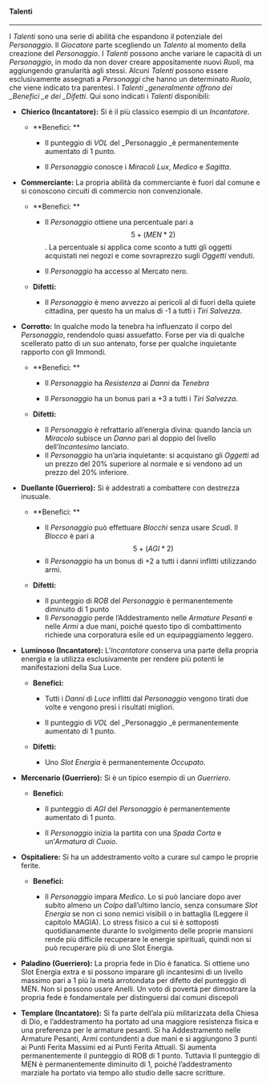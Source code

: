 #### Talenti

---

I _Talenti_ sono una serie di abilità che espandono il potenziale del _Personaggio_. Il _Giocatore_ parte scegliendo un _Talento_ al momento della creazione del _Personaggio_. I _Talenti_ possono anche variare le capacità di un _Personaggio_, in modo da non dover creare appositamente nuovi _Ruoli_, ma aggiungendo granularità agli stessi. Alcuni _Talenti_ possono essere esclusivamente assegnati a _Personaggi_ che hanno un determinato _Ruolo_, che viene indicato tra parentesi. I _Talenti \_generalmente offrono dei \_Benefici \_e dei \_Difetti_. Qui sono indicati i _Talenti_ disponibili:

* **Chierico \(Incantatore\):** Si è il più classico esempio di un _Incantatore_.

  * **Benefici: **

    * Il punteggio di _VOL_ del _Personaggio _è permanentemente aumentato di 1 punto.

    * Il _Personaggio_ conosce i _Miracoli_ _Lux_, _Medico_ e _Sagitta_.

* **Commerciante:** La propria abilità da commerciante è fuori dal comune e si conoscono circuiti di commercio non convenzionale.

  * **Benefici: **

    * Il _Personaggio_ ottiene una percentuale pari a  $$5+(MEN*2)$$ . La percentuale si applica come sconto a tutti gli oggetti acquistati nei negozi e come sovraprezzo sugli _Oggetti_ venduti.

    * Il _Personaggio_ ha accesso al Mercato nero.

  * **Difetti:**

    * Il _Personaggio_ è meno avvezzo ai pericoli al di fuori della quiete cittadina, per questo ha un malus di -1 a tutti i _Tiri Salvezza_.

* **Corrotto:** In qualche modo la tenebra ha influenzato il corpo del _Personaggio_,  rendendolo quasi assuefatto. Forse per via di qualche scellerato patto di un suo antenato, forse per qualche inquietante rapporto con gli Immondi.

  * **Benefici: **

    * Il _Personaggio_ ha _Resistenza_ ai _Danni_ da _Tenebra_

    * Il _Personaggio_ ha un bonus pari a +3 a tutti i _Tiri Salvezza_.

  * **Difetti:**

    * Il _Personaggio_ è refrattario all’energia divina: quando lancia un _Miracolo_ subisce un _Danno_ pari al doppio del livello dell’_Incantesimo_ lanciato.
    * Il _Personaggio_ ha un’aria inquietante: si acquistano gli _Oggetti_ ad un prezzo del 20% superiore al normale e si vendono ad un prezzo del 20% inferiore.

* **Duellante \(Guerriero\):** Si è addestrati a combattere con destrezza inusuale.

  * **Benefici: **

    * Il _Personaggio_ può effettuare _Blocchi_ senza usare _Scudi_. Il _Blocco_ è pari a $$5+(AGI*2)$$
    * Il _Personaggio_ ha un bonus di +2 a tutti i danni inflitti utilizzando armi. 

  * **Difetti:**

    * Il punteggio di _ROB_ del _Personaggio_ è permanentemente diminuito di 1 punto 
    * Il _Personaggio_ perde l’Addestramento nelle _Armature Pesanti_ e nelle _Armi_ a due mani, poiché questo tipo di combattimento richiede una corporatura esile ed un equipaggiamento leggero.

* **Luminoso \(Incantatore\):** L’_Incantatore_ conserva una parte della propria energia e la utilizza esclusivamente per rendere più potenti le manifestazioni della Sua Luce.

  * **Benefici:**

    * Tutti i _Danni_ di _Luce_ inflitti dal _Personaggio_ vengono tirati due volte e vengono presi i risultati migliori.

    * Il punteggio di _VOL_ del _Personaggio _è permanentemente aumentato di 1 punto.

  * **Difetti:**

    * Uno _Slot Energia_ è permanentemente _Occupato_.

* **Mercenario \(Guerriero\):** Si è un tipico esempio di un _Guerriero_.

  * **Benefici:**

    * Il punteggio di _AGI_ del _Personaggio_ è permanentemente aumentato di 1 punto.

    * Il _Personaggio_ inizia la partita con una _Spada Corta_ e un’_Armatura di Cuoio_.

* **Ospitaliere:** Si ha un addestramento volto a curare sul campo le proprie ferite. 

  * **Benefici:**

    * Il _Personaggio_ impara _Medico_. Lo si può lanciare dopo aver subito almeno un _Colpo_ dall’ultimo lancio, senza consumare _Slot Energia_ se non ci sono nemici visibili o in battaglia \(Leggere il capitolo MAGIA\). Lo stress fisico a cui si è sottoposti quotidianamente durante lo svolgimento delle proprie mansioni rende più difficile recuperare le energie spirituali, quindi non si può recuperare più di uno Slot Energia.

* **Paladino \(Guerriero\):** La propria fede in Dio è fanatica. Si ottiene uno Slot Energia extra e si possono imparare gli incantesimi di un livello massimo pari a 1 più la metà arrotondata per difetto del punteggio di MEN. Non si possono usare Anelli. Un voto di povertà per dimostrare la propria fede è fondamentale per distinguersi dai comuni discepoli

* **Templare \(Incantatore\):** Si fa parte dell’ala più militarizzata della Chiesa di Dio, e l’addestramento ha portato ad una maggiore resistenza fisica e una preferenza per le armature pesanti. Si ha Addestramento nelle Armature Pesanti, Armi contundenti a due mani e si aggiungono 3 punti ai Punti Ferita Massimi ed ai Punti Ferita Attuali. Si aumenta permanentemente il punteggio di ROB di 1 punto. Tuttavia Il punteggio di MEN è permanentemente diminuito di 1, poiché l’addestramento marziale ha portato via tempo allo studio delle sacre scritture.



